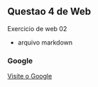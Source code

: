 ## Questao 4 de Web

Exercicio de web 02

- arquivo markdown

### Google
[Visite o Google](https://www.google.com)